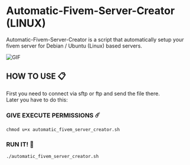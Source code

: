 # Automatic-Fivem-Server-Creator (LINUX)
 Automatic-Fivem-Server-Creator is a script that automatically setup your fivem server for Debian / Ubuntu (Linux) based servers.

![GIF](https://imgflip.com/gif/5c80fb)
## HOW TO USE 📋
First you need to connect via sftp or ftp and send the file there. <br>
Later you have to do this:
### GIVE EXECUTE PERMISSIONS ☄️
```
chmod u+x automatic_fivem_server_creator.sh
```
### RUN IT! 🚀 
```
./automatic_fivem_server_creator.sh
```
